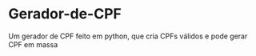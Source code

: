 # Gerador-de-CPF
Um gerador de CPF feito em python, que cria CPFs válidos e pode gerar CPF em massa
